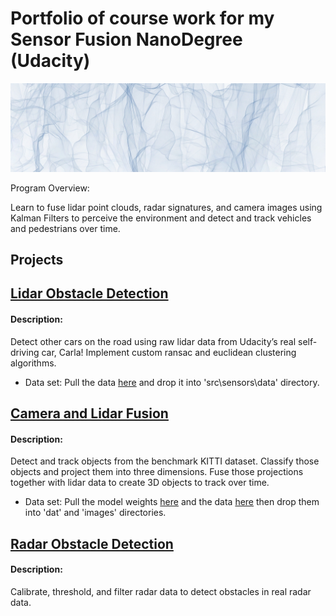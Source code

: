 # Portfolio of course work for my Sensor Fusion NanoDegree (Udacity)
[![alt text](https://github.com/thienan092/Sensor-Fusion-ND/blob/main/media/big-decor-image.jpg)](https://www.udacity.com/course/sensor-fusion-engineer-nanodegree--nd313)

Program Overview:

Learn to fuse lidar point clouds, radar signatures, and camera images using Kalman Filters to perceive the environment and detect and track vehicles and pedestrians over time. 

## Projects

[<h2>Lidar Obstacle Detection</h2>](https://github.com/thienan092/Sensor-Fusion-ND/tree/main/Lidar%20Obstacle%20Detection)

<h4>Description: </h4>
<p>
Detect other cars on the road using raw lidar data from Udacity’s real self-driving car, Carla! Implement custom ransac and euclidean clustering algorithms. 

* Data set: Pull the data [here](https://github.com/udacity/SFND_Lidar_Obstacle_Detection/tree/master/src/sensors/data) and drop it into 'src\sensors\data' directory. 
</p>

[<h2>Camera and Lidar Fusion</h2>](https://github.com/thienan092/Sensor-Fusion-ND/tree/main/Camera%20and%20Lidar%20Fusion)

<h4>Description: </h4>
<p>
Detect and track objects from the benchmark KITTI dataset. Classify those objects and project them into three dimensions. Fuse those projections together with lidar data to create 3D objects to track over time. 

* Data set: Pull the model weights [here](https://github.com/udacity/SFND_3D_Object_Tracking/tree/master/dat) and the data [here](https://github.com/udacity/SFND_3D_Object_Tracking/tree/master/images) then drop them into 'dat' and 'images' directories. 
</p>

[<h2>Radar Obstacle Detection</h2>](https://github.com/thienan092/Sensor-Fusion-ND/tree/main/Radar%20Obstacle%20Detection)

<h4>Description: </h4>
<p>
Calibrate, threshold, and filter radar data to detect obstacles in real radar data. 
</p>
